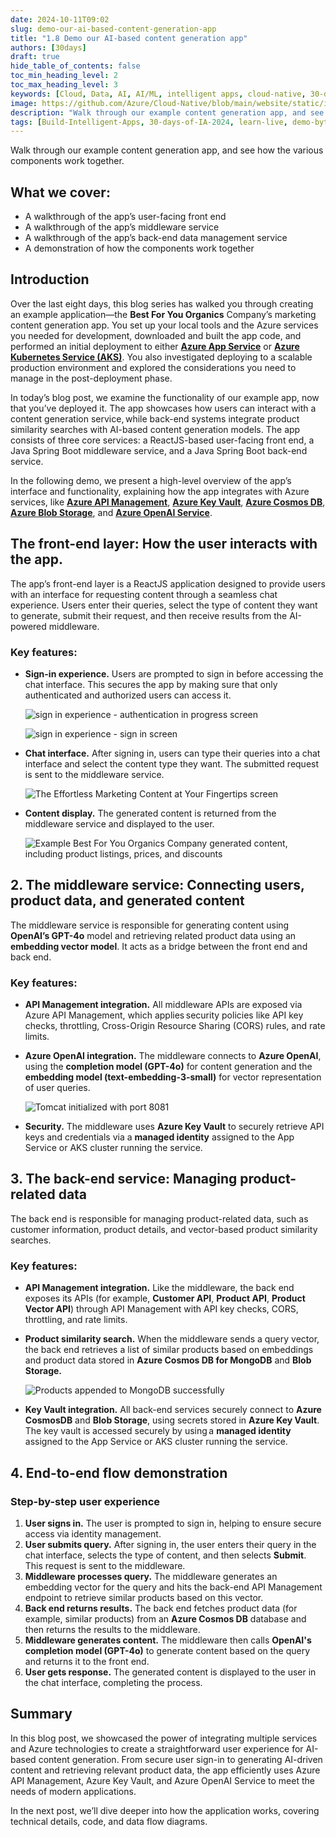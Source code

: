 ```yaml
---
date: 2024-10-11T09:02
slug: demo-our-ai-based-content-generation-app
title: "1.8 Demo our AI-based content generation app"
authors: [30days]
draft: true
hide_table_of_contents: false
toc_min_heading_level: 2
toc_max_heading_level: 3
keywords: [Cloud, Data, AI, AI/ML, intelligent apps, cloud-native, 30-days-2024, 30-days, enterprise apps, digital experiences, app modernization, serverless, ai apps]
image: https://github.com/Azure/Cloud-Native/blob/main/website/static/img/ogImage.png
description: "Walk through our example content generation app, and see how the various components work together." 
tags: [Build-Intelligent-Apps, 30-days-of-IA-2024, learn-live, demo-bytes, community-gallery, azure-kubernetes-service, azure-functions, azure-openai, azure-container-apps, azure-cosmos-db, github-copilot, github-codespaces, github-actions]
---
```


<head> 
  <meta property="og:url" content="https://azure.github.io/cloud-native/demo-our-ai-based-content-generation-app"/>
  <meta property="og:type" content="website"/>
  <meta property="og:title" content="**Build Intelligent Apps | AI Apps on Azure"/>
  <meta property="og:description" content="Walk through our example content generation app, and see how the various components work together."/>
  <meta property="og:image" content="https://github.com/Azure/Cloud-Native/blob/main/website/static/img/ogImage.png"/>
  <meta name="twitter:url" content="https://azure.github.io/Cloud-Native/demo-our-ai-based-content-generation-app" />
  <meta name="twitter:title" content="**Build Intelligent Apps | AI Apps on Azure" />
  <meta name="twitter:description" content="Walk through our example content generation app, and see how the various components work together." />
  <meta name="twitter:image" content="https://azure.github.io/Cloud-Native/img/ogImage.png" />
  <meta name="twitter:card" content="summary_large_image" />
  <meta name="twitter:creator" content="@devanshidiaries" />
  <link rel="canonical" href="https://azure.github.io/Cloud-Native/demo-our-ai-based-content-generation-app" />
</head>

<!-- End METADATA -->

Walk through our example content generation app, and see how the various components work together.

## What we cover:

- A walkthrough of the app’s user-facing front end
- A walkthrough of the app’s middleware service
- A walkthrough of the app’s back-end data management service
- A demonstration of how the components work together

## Introduction

Over the last eight days, this blog series has walked you through creating an example application—the **Best For You Organics** Company’s marketing content generation app. You set up your local tools and the Azure services you needed for development, downloaded and built the app code, and performed an initial deployment to either **[Azure App Service](https://learn.microsoft.com/azure/app-service/?ocid=biafy25h1_30daysofia_webpage_azuremktg)** or **[Azure Kubernetes Service (AKS)](https://learn.microsoft.com/azure/aks/what-is-aks?ocid=biafy25h1_30daysofia_webpage_azuremktg)**. You also investigated deploying to a scalable production environment and explored the considerations you need to manage in the post-deployment phase.

In today’s blog post, we examine the functionality of our example app, now that you’ve deployed it. The app showcases how users can interact with a content generation service, while back-end systems integrate product similarity searches with AI-based content generation models. The app consists of three core services: a ReactJS-based user-facing front end, a Java Spring Boot middleware service, and a Java Spring Boot back-end service.

In the following demo, we present a high-level overview of the app’s interface and functionality, explaining how the app integrates with Azure services, like **[Azure API Management](https://learn.microsoft.com/azure/api-management/api-management-key-concepts?ocid=biafy25h1_30daysofia_webpage_azuremktg)**, **[Azure Key Vault](https://learn.microsoft.com/azure/key-vault/general/overview?ocid=biafy25h1_30daysofia_webpage_azuremktg)**, **[Azure Cosmos DB](https://learn.microsoft.com/azure/cosmos-db/introduction?ocid=biafy25h1_30daysofia_webpage_azuremktg)**, **[Azure Blob Storage](https://learn.microsoft.com/azure/storage/blobs/storage-blobs-introduction?ocid=biafy25h1_30daysofia_webpage_azuremktg)**, and **[Azure OpenAI Service](https://learn.microsoft.com/azure/ai-services/openai/overview?ocid=biafy25h1_30daysofia_webpage_azuremktg)**.

## The front-end layer: How the user interacts with the app.

The app’s front-end layer is a ReactJS application designed to provide users with an interface for requesting content through a seamless chat experience. Users enter their queries, select the type of content they want to generate, submit their request, and then receive results from the AI-powered middleware.

### Key features:

- **Sign-in experience.** Users are prompted to sign in before accessing the chat interface. This secures the app by making sure that only authenticated and authorized users can access it.

  ![sign in experience - authentication in progress screen](../../static/img/30-days-of-ia-2024/blogs/2024-10-11/1-8-1.png)

  ![sign in experience - sign in screen](../../static/img/30-days-of-ia-2024/blogs/2024-10-11/1-8-2.png)

- **Chat interface.** After signing in, users can type their queries into a chat interface and select the content type they want. The submitted request is sent to the middleware service.

  ![The Effortless Marketing Content at Your Fingertips screen](../../static/img/30-days-of-ia-2024/blogs/2024-10-11/1-8-3.png)

- **Content display.** The generated content is returned from the middleware service and displayed to the user.

  ![Example Best For You Organics Company generated content, including product listings, prices, and discounts](../../static/img/30-days-of-ia-2024/blogs/2024-10-11/1-8-4.png)

## 2. The middleware service: Connecting users, product data, and generated content

The middleware service is responsible for generating content using **OpenAI’s GPT-4o** model and retrieving related product data using an **embedding vector model**. It acts as a bridge between the front end and back end.

### Key features:

- **API Management integration.** All middleware APIs are exposed via Azure API Management, which applies security policies like API key checks, throttling, Cross-Origin Resource Sharing (CORS) rules, and rate limits.
- **Azure OpenAI integration.** The middleware connects to **Azure OpenAI**, using the **completion model (GPT-4o)** for content generation and the **embedding model (text-embedding-3-small)** for vector representation of user queries.

  ![Tomcat initialized with port 8081](../../static/img/30-days-of-ia-2024/blogs/2024-10-11/1-8-5.png)

- **Security.** The middleware uses **Azure Key Vault** to securely retrieve API keys and credentials via a **managed identity** assigned to the App Service or AKS cluster running the service.

## 3. The back-end service: Managing product-related data

The back end is responsible for managing product-related data, such as customer information, product details, and vector-based product similarity searches.

### Key features:

- **API Management integration.** Like the middleware, the back end exposes its APIs (for example, **Customer API**, **Product API**, **Product Vector API**) through API Management with API key checks, CORS, throttling, and rate limits.
- **Product similarity search.** When the middleware sends a query vector, the back end retrieves a list of similar products based on embeddings and product data stored in **Azure Cosmos DB for MongoDB** and **Blob Storage.**

  ![Products appended to MongoDB successfully](../../static/img/30-days-of-ia-2024/blogs/2024-10-11/1-8-6.png)

- **Key Vault integration.** All back-end services securely connect to **Azure CosmosDB** and **Blob Storage**, using secrets stored in **Azure Key Vault**. The key vault is accessed securely by using a **managed identity** assigned to the App Service or AKS cluster running the service.

## 4. End-to-end flow demonstration

### Step-by-step user experience

1. **User signs in.** The user is prompted to sign in, helping to ensure secure access via identity management.
2. **User submits query.** After signing in, the user enters their query in the chat interface, selects the type of content, and then selects **Submit**. This request is sent to the middleware.
3. **Middleware processes query.** The middleware generates an embedding vector for the query and hits the back-end API Management endpoint to retrieve similar products based on this vector.
4. **Back end returns results.** The back end fetches product data (for example, similar products) from an **Azure Cosmos DB** database and then returns the results to the middleware.
5. **Middleware generates content.** The middleware then calls **OpenAI's completion model (GPT-4o)** to generate content based on the query and returns it to the front end.
6. **User gets response.** The generated content is displayed to the user in the chat interface, completing the process.

## Summary

In this blog post, we showcased the power of integrating multiple services and Azure technologies to create a straightforward user experience for AI-based content generation. From secure user sign-in to generating AI-driven content and retrieving relevant product data, the app efficiently uses Azure API Management, Azure Key Vault, and Azure OpenAI Service to meet the needs of modern applications.

In the next post, we’ll dive deeper into how the application works, covering technical details, code, and data flow diagrams.